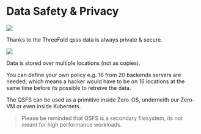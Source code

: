 # Data Safety & Privacy

![](img/qsss_intro.png)


Thanks to the ThreeFold qsss data is always private & secure.

![](img/qsfs_arch.png)

Data is stored over multiple locations (not as copies).

You can define your own policy e.g. 16 from 20 backends servers are needed, which means a hacker would have to be on 16 locations at the same time before its possible to retreive the data.

The QSFS can be used as a primitive inside Zero-OS, underneith our Zero-VM or even inside Kubernets.

> Please be reminded that QSFS is a secondary filesystem, its not meant for high performance workloads.



